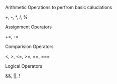 Arithmetic Operations to perfrom basic caluclations

+, -, *, /, %

Assignment Operators

+=, -=

Comparision Operators

<, >, <=, >=, ==, ===

Logical Operators

&&, ||, !

